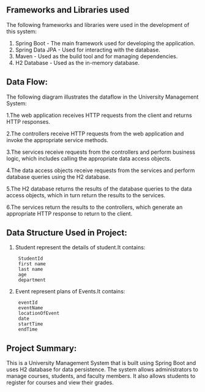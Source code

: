 Frameworks and Libraries used
-
The following frameworks and libraries were used in the development of this system:

1. Spring Boot - The main framework used for developing the application.
2. Spring Data JPA - Used for interacting with the database.
3. Maven - Used as the build tool and for managing dependencies.
4. H2 Database - Used as the in-memory database.

Data Flow:
-
The following diagram illustrates the dataflow in the University Management System:

1.The web application receives HTTP requests from the client and returns HTTP responses.

2.The controllers receive HTTP requests from the web application and invoke the appropriate service methods.

3.The services receive requests from the controllers and perform business logic, which includes calling the appropriate data access objects.

4.The data access objects receive requests from the services and perform database queries using the H2 database.

5.The H2 database returns the results of the database queries to the data access objects, which in turn return the results to the services.

6.The services return the results to the controllers, which generate an appropriate HTTP response to return to the client.


Data Structure Used in Project:
-
1. Student represent the details of student.It contains:


        StudentId
        first name
        last name
        age
        department

2. Event represent plans of Events.It contains:


        eventId
        eventName
        locationOfEvent
        date
        startTime
        endTime

Project Summary:
-
This is a University Management System that is built using Spring Boot and uses H2 database for data persistence. The system allows administrators to manage courses, students, and faculty members. It also allows students to register for courses and view their grades.